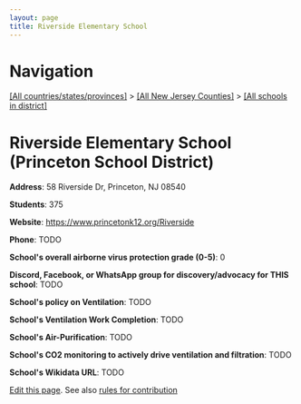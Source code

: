 ```yaml
---
layout: page
title: Riverside Elementary School
---
```

# Navigation

[[All countries/states/provinces]](../../../..) > [[All New Jersey Counties]](../../..) > [[All schools in district]](..)

# Riverside Elementary School (Princeton School District)

**Address**: 58 Riverside Dr, Princeton, NJ 08540

**Students**: 375

**Website**: <https://www.princetonk12.org/Riverside>

**Phone**: TODO

**School's overall airborne virus protection grade (0-5)**: 0

**Discord, Facebook, or WhatsApp group for discovery/advocacy for THIS school**: TODO

**School's policy on Ventilation**: TODO

**School's Ventilation Work Completion**: TODO

**School's Air-Purification**: TODO

**School's CO2 monitoring to actively drive ventilation and filtration**: TODO

**School's Wikidata URL**: TODO


[Edit this page](https://github.com/ventilate-schools/NJ/edit/main/./Mercer/Princeton_School_District/Riverside_Elementary_School.md). See also [rules for contribution](../../../contribution-rules/)